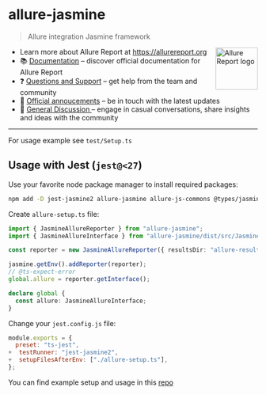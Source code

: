 # allure-jasmine

> Allure integration Jasmine framework

[<img src="https://allurereport.org/public/img/allure-report.svg" height="85px" alt="Allure Report logo" align="right" />](https://allurereport.org "Allure Report")

- Learn more about Allure Report at https://allurereport.org
- 📚 [Documentation](https://allurereport.org/docs/) – discover official documentation for Allure Report
- ❓ [Questions and Support](https://github.com/orgs/allure-framework/discussions/categories/questions-support) – get help from the team and community
- 📢 [Official annoucements](https://github.com/orgs/allure-framework/discussions/categories/announcements) – be in touch with the latest updates
- 💬 [General Discussion ](https://github.com/orgs/allure-framework/discussions/categories/general-discussion) – engage in casual conversations, share insights and ideas with the community

---

For usage example see `test/Setup.ts`

## Usage with Jest (`jest@<27`)

Use your favorite node package manager to install required packages:

```bash
npm add -D jest-jasmine2 allure-jasmine allure-js-commons @types/jasmine
```

Create `allure-setup.ts` file:

```ts
import { JasmineAllureReporter } from "allure-jasmine";
import { JasmineAllureInterface } from "allure-jasmine/dist/src/JasmineAllureReporter";

const reporter = new JasmineAllureReporter({ resultsDir: "allure-results" });

jasmine.getEnv().addReporter(reporter);
// @ts-expect-error
global.allure = reporter.getInterface();

declare global {
  const allure: JasmineAllureInterface;
}
```

Change your `jest.config.js` file:

```js
module.exports = {
  preset: "ts-jest",
+  testRunner: "jest-jasmine2",
+  setupFilesAfterEnv: ["./allure-setup.ts"],
};
```

You can find example setup and usage in this [repo](https://github.com/vovsemenv/allure-jest-example)

[allure-jest]: https://github.com/allure-framework/allure-js/tree/master/packages/allure-jest
